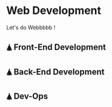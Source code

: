 # Web Development

Let's do Webbbbb !

<h2> 🛦 Front-End Development </h2>

<h2> 🛦 Back-End Development </h2>

<h2> 🛦 Dev-Ops </h2>
